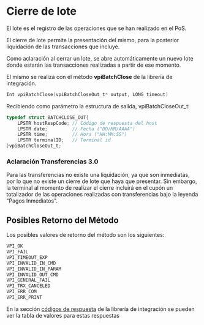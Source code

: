 # Cierre de lote
El lote es el registro de las operaciones que se han realizado en el PoS. 

El cierre de lote permite la presentación del mismo, para la posterior liquidación de las transacciones que incluye.

Como aclaración al cerrar un lote, se abre automáticamente un nuevo lote donde estarán las transacciones realizadas a partir de ese momento.

El mismo se realiza con el método **vpiBatchClose** de la librería de integración.

````c
Int vpiBatchClose(vpiBatchCloseOut_t* output, LONG timeout)
````

Recibiendo como parámetro la estructura de salida, vpiBatchCloseOut_t:

````c
typedef struct BATCHCLOSE_OUT{
	LPSTR hostRespCode; // Código de respuesta del host  
	LPSTR date;         // Fecha ("DD/MM/AAAA")  
	LPSTR time;         // Hora ("HH:MM:SS")
	LPSTR terminalID;   // Terminal id
}vpiBatchCloseOut_t;
````
### Aclaración Transferencias 3.0
Para las transferencias no existe una liquidación, ya que son inmediatas, por lo que no existe un cierre de lote que haya que presentar. Sin embargo, la terminal al momento de realizar el cierre incluirá en el cupón un totalizador de las operaciones realizadas con transferencias bajo la leyenda "Pagos Inmediatos".

## Posibles Retorno del Método
Los posibles valores de retorno del método son los siguientes:
````c
VPI_OK
VPI_FAIL
VPI_TIMEOUT_EXP
VPI_INVALID_IN_CMD
VPI_INVALID_IN_PARAM
VPI_INVALID_OUT_CMD
VPI_GENERAL_FAIL
VPI_TRX_CANCELED
VPI_ERR_COM
VPI_ERR_PRINT
````
En la sección [códigos de respuesta](../Libreria/codigosRespuesta.md) de la librería de integración se pueden ver la tabla de valores para estas respuestas